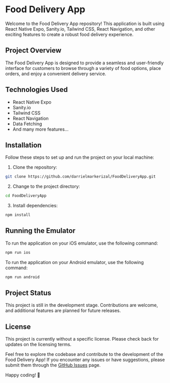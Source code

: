 # Food Delivery App

Welcome to the Food Delivery App repository! This application is built using React Native Expo, Sanity.io, Tailwind CSS, React Navigation, and other exciting features to create a robust food delivery experience.

## Project Overview

The Food Delivery App is designed to provide a seamless and user-friendly interface for customers to browse through a variety of food options, place orders, and enjoy a convenient delivery service.

## Technologies Used

- React Native Expo
- Sanity.io
- Tailwind CSS
- React Navigation
- Data Fetching
- And many more features...

## Installation

Follow these steps to set up and run the project on your local machine:

1. Clone the repository:

```bash
git clone https://github.com/darrielmarkerizal/FoodDeliveryApp.git
```

2. Change to the project directory:

```bash
cd FoodDeliveryApp
```

3. Install dependencies:

```bash
npm install
```

## Running the Emulator

To run the application on your iOS emulator, use the following command:

```bash
npm run ios
```

To run the application on your Android emulator, use the following command:

```bash
npm run android
```

## Project Status

This project is still in the development stage. Contributions are welcome, and additional features are planned for future releases.

## License

This project is currently without a specific license. Please check back for updates on the licensing terms.

Feel free to explore the codebase and contribute to the development of the Food Delivery App! If you encounter any issues or have suggestions, please submit them through the [GitHub Issues](https://github.com/darrielmarkerizal/FoodDeliveryApp/issues) page.

Happy coding! 🚀
